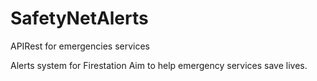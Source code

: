 # SafetyNetAlerts

APIRest for emergencies services

Alerts system for Firestation
Aim to help emergency services save lives.